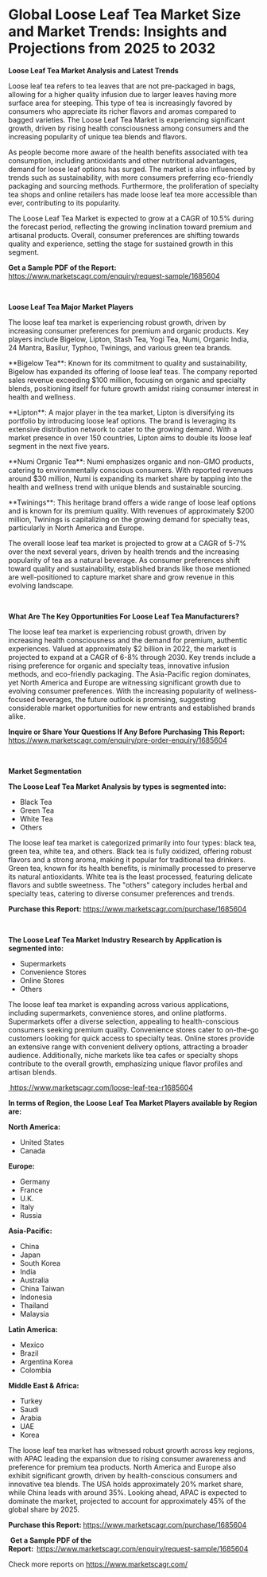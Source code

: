 <p><h1>Global Loose Leaf Tea Market Size and Market Trends: Insights and Projections from 2025 to 2032</h1></p><p><strong>Loose Leaf Tea Market Analysis and Latest Trends</strong></p>
<p><p>Loose leaf tea refers to tea leaves that are not pre-packaged in bags, allowing for a higher quality infusion due to larger leaves having more surface area for steeping. This type of tea is increasingly favored by consumers who appreciate its richer flavors and aromas compared to bagged varieties. The Loose Leaf Tea Market is experiencing significant growth, driven by rising health consciousness among consumers and the increasing popularity of unique tea blends and flavors.</p><p>As people become more aware of the health benefits associated with tea consumption, including antioxidants and other nutritional advantages, demand for loose leaf options has surged. The market is also influenced by trends such as sustainability, with more consumers preferring eco-friendly packaging and sourcing methods. Furthermore, the proliferation of specialty tea shops and online retailers has made loose leaf tea more accessible than ever, contributing to its popularity.</p><p>The Loose Leaf Tea Market is expected to grow at a CAGR of 10.5% during the forecast period, reflecting the growing inclination toward premium and artisanal products. Overall, consumer preferences are shifting towards quality and experience, setting the stage for sustained growth in this segment.</p></p>
<p><strong>Get a Sample PDF of the Report:&nbsp;</strong> <a href="https://www.marketscagr.com/enquiry/request-sample/1685604?utm_campaign=2959&utm_medium=2&utm_source=Github&utm_content=ia&utm_term=07042025&utm_id=loose-leaf-tea">https://www.marketscagr.com/enquiry/request-sample/1685604</a></p>
<p>&nbsp;</p>
<p><strong>Loose Leaf Tea Major Market Players</strong></p>
<p><p>The loose leaf tea market is experiencing robust growth, driven by increasing consumer preferences for premium and organic products. Key players include Bigelow, Lipton, Stash Tea, Yogi Tea, Numi, Organic India, 24 Mantra, Basilur, Typhoo, Twinings, and various green tea brands.</p><p>**Bigelow Tea**: Known for its commitment to quality and sustainability, Bigelow has expanded its offering of loose leaf teas. The company reported sales revenue exceeding $100 million, focusing on organic and specialty blends, positioning itself for future growth amidst rising consumer interest in health and wellness.</p><p>**Lipton**: A major player in the tea market, Lipton is diversifying its portfolio by introducing loose leaf options. The brand is leveraging its extensive distribution network to cater to the growing demand. With a market presence in over 150 countries, Lipton aims to double its loose leaf segment in the next five years.</p><p>**Numi Organic Tea**: Numi emphasizes organic and non-GMO products, catering to environmentally conscious consumers. With reported revenues around $30 million, Numi is expanding its market share by tapping into the health and wellness trend with unique blends and sustainable sourcing.</p><p>**Twinings**: This heritage brand offers a wide range of loose leaf options and is known for its premium quality. With revenues of approximately $200 million, Twinings is capitalizing on the growing demand for specialty teas, particularly in North America and Europe.</p><p>The overall loose leaf tea market is projected to grow at a CAGR of 5-7% over the next several years, driven by health trends and the increasing popularity of tea as a natural beverage. As consumer preferences shift toward quality and sustainability, established brands like those mentioned are well-positioned to capture market share and grow revenue in this evolving landscape.</p></p>
<p>&nbsp;</p>
<p><strong>What Are The Key Opportunities For Loose Leaf Tea Manufacturers?</strong></p>
<p><p>The loose leaf tea market is experiencing robust growth, driven by increasing health consciousness and the demand for premium, authentic experiences. Valued at approximately $2 billion in 2022, the market is projected to expand at a CAGR of 6-8% through 2030. Key trends include a rising preference for organic and specialty teas, innovative infusion methods, and eco-friendly packaging. The Asia-Pacific region dominates, yet North America and Europe are witnessing significant growth due to evolving consumer preferences. With the increasing popularity of wellness-focused beverages, the future outlook is promising, suggesting considerable market opportunities for new entrants and established brands alike.</p></p>
<p><strong>Inquire or Share Your Questions If Any Before Purchasing This Report:</strong> <a href="https://www.marketscagr.com/enquiry/pre-order-enquiry/1685604?utm_campaign=2959&utm_medium=2&utm_source=Github&utm_content=ia&utm_term=07042025&utm_id=loose-leaf-tea">https://www.marketscagr.com/enquiry/pre-order-enquiry/1685604</a></p>
<p>&nbsp;</p>
<p><strong>Market Segmentation</strong></p>
<p><strong>The Loose Leaf Tea Market Analysis by types is segmented into:</strong></p>
<p><ul><li>Black Tea</li><li>Green Tea</li><li>White Tea</li><li>Others</li></ul></p>
<p><p>The loose leaf tea market is categorized primarily into four types: black tea, green tea, white tea, and others. Black tea is fully oxidized, offering robust flavors and a strong aroma, making it popular for traditional tea drinkers. Green tea, known for its health benefits, is minimally processed to preserve its natural antioxidants. White tea is the least processed, featuring delicate flavors and subtle sweetness. The "others" category includes herbal and specialty teas, catering to diverse consumer preferences and trends.</p></p>
<p><strong>Purchase this Report:&nbsp;</strong><a href="https://www.marketscagr.com/purchase/1685604?utm_campaign=2959&utm_medium=2&utm_source=Github&utm_content=ia&utm_term=07042025&utm_id=loose-leaf-tea">https://www.marketscagr.com/purchase/1685604</a></p>
<p>&nbsp;</p>
<p><strong>The Loose Leaf Tea Market Industry Research by Application is segmented into:</strong></p>
<p><ul><li>Supermarkets</li><li>Convenience Stores</li><li>Online Stores</li><li>Others</li></ul></p>
<p><p>The loose leaf tea market is expanding across various applications, including supermarkets, convenience stores, and online platforms. Supermarkets offer a diverse selection, appealing to health-conscious consumers seeking premium quality. Convenience stores cater to on-the-go customers looking for quick access to specialty teas. Online stores provide an extensive range with convenient delivery options, attracting a broader audience. Additionally, niche markets like tea cafes or specialty shops contribute to the overall growth, emphasizing unique flavor profiles and artisan blends.</p></p>
<p><a href="https://www.marketscagr.com/loose-leaf-tea-r1685604?utm_campaign=2959&utm_medium=2&utm_source=Github&utm_content=ia&utm_term=07042025&utm_id=loose-leaf-tea">&nbsp;https://www.marketscagr.com/loose-leaf-tea-r1685604</a></p>
<p><strong>In terms of Region, the Loose Leaf Tea Market Players available by Region are:</strong></p>
<p>
    <p> <strong> North America: </strong>
        <ul>
            <li>United States</li>
            <li>Canada</li>
        </ul>
        </p> 
    <p> <strong> Europe: </strong>
        <ul>
            <li>Germany</li>
            <li>France</li>
            <li>U.K.</li>
            <li>Italy</li>
            <li>Russia</li>
        </ul>
        </p> 
    <p> <strong> Asia-Pacific: </strong>
        <ul>
            <li>China</li>
            <li>Japan</li>
            <li>South Korea</li>
            <li>India</li>
            <li>Australia</li>
            <li>China Taiwan</li>
            <li>Indonesia</li>
            <li>Thailand</li>
            <li>Malaysia</li>
        </ul>
        </p> 
    <p> <strong> Latin America: </strong>
        <ul>
            <li>Mexico</li>
            <li>Brazil</li>
            <li>Argentina Korea</li>
            <li>Colombia</li>
        </ul>
        </p> 
    <p> <strong> Middle East & Africa: </strong>
        <ul>
            <li>Turkey</li>
            <li>Saudi</li>
            <li>Arabia</li>
            <li>UAE</li>
            <li>Korea</li>
        </ul>
    </p>
    </p>
<p><p>The loose leaf tea market has witnessed robust growth across key regions, with APAC leading the expansion due to rising consumer awareness and preference for premium tea products. North America and Europe also exhibit significant growth, driven by health-conscious consumers and innovative tea blends. The USA holds approximately 20% market share, while China leads with around 35%. Looking ahead, APAC is expected to dominate the market, projected to account for approximately 45% of the global share by 2025.</p></p>
<p><strong>Purchase this Report: </strong><a href="https://www.marketscagr.com/purchase/1685604?utm_campaign=2959&utm_medium=2&utm_source=Github&utm_content=ia&utm_term=07042025&utm_id=loose-leaf-tea">https://www.marketscagr.com/purchase/1685604</a></p>
<p>&nbsp;<strong>Get a Sample PDF of the Report:&nbsp;&nbsp;</strong><a href="https://www.marketscagr.com/enquiry/request-sample/1685604?utm_campaign=2959&utm_medium=2&utm_source=Github&utm_content=ia&utm_term=07042025&utm_id=loose-leaf-tea">https://www.marketscagr.com/enquiry/request-sample/1685604</a></p>
<p><strong></strong></p>
<p>Check more reports on <a href="https://www.marketscagr.com/?utm_campaign=2959&utm_medium=2&utm_source=Github&utm_content=ia&utm_term=07042025&utm_id=loose-leaf-tea">https://www.marketscagr.com/</a></p>